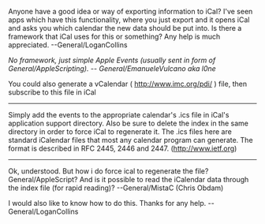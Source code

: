 Anyone have a good idea or way of exporting information to iCal? I've seen apps which have this functionality, where you just export and it opens iCal and asks you which calendar the new data should be put into. Is there a framework that iCal uses for this or something? Any help is much appreciated. --General/LoganCollins

*No framework, just simple Apple Events (usually sent in form of General/AppleScript<nowiki/>ing). -- General/EmanueleVulcano aka l0ne*

You could also generate a vCalendar ( http://www.imc.org/pdi/ ) file, then subscribe to this file in iCal

----
Simply add the events to the appropriate calendar's .ics file in iCal's application support directory. Also be sure to delete the index in the same directory in order to force iCal to regenerate it.
The .ics files here are standard iCalendar files that most any calendar program can generate. The format is described in RFC 2445, 2446 and 2447. (http://www.ietf.org)

----
Ok, understood. But how i do force ical to regenerate the file? General/AppleScript? And is it possible to read the iCalendar data through the index file (for rapid reading)? --General/MistaC (Chris Obdam)

I would also like to know how to do this. Thanks for any help. --General/LoganCollins